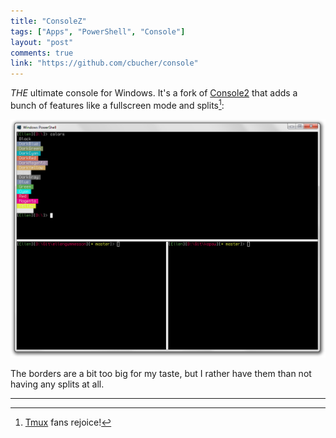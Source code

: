 ```yaml
---
title: "ConsoleZ"
tags: ["Apps", "PowerShell", "Console"]
layout: "post"
comments: true
link: "https://github.com/cbucher/console"
---
```


*THE* ultimate console for Windows. It's a fork of [Console2](http://sourceforge.net/projects/console/) that adds a bunch of features like a fullscreen mode and splits[^20130827-1]:

[![ConsoleZ](/images/blog/2013/08/27/consolez.png)](/images/blog/2013/08/27/consolez.png)

The borders are a bit too big for my taste, but I rather have them than not having any splits at all.

* * *

[^20130827-1]: [Tmux](http://tmux.sourceforge.net/) fans rejoice!
